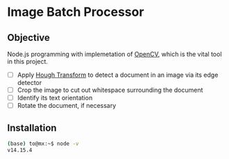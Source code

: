 # Image Batch Processor

## Objective
Node.js programming with implemetation of [OpenCV](https://opencv.org/), which is the vital tool in this project.

- [ ] Apply [Hough Transform](https://en.wikipedia.org/wiki/Hough_transform) to detect a document in an image via its edge detector
- [ ] Crop the image to cut out whitespace surrounding the document
- [ ] Identify its text orientation
- [ ] Rotate the document, if necessary

## Installation

```bash
(base) to@mx:~$ node -v
v14.15.4
```
